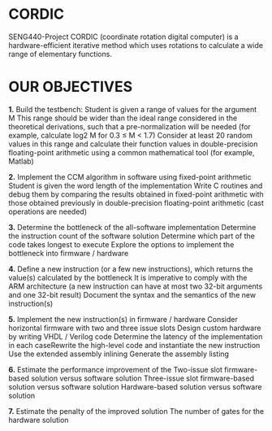 # CORDIC
SENG440-Project
CORDIC (coordinate rotation digital computer) is a hardware-efficient iterative method which uses rotations to calculate a wide range of elementary functions.
# OUR OBJECTIVES

**1.** Build the testbench: Student is given a range of values for the argument M This range should be wider than the ideal range considered in the theoretical derivations, such that a pre-normalization will be needed (for example, calculate log2 M for 0.3 ≤ M < 1.7) Consider at least 20 random values in this range and calculate their function values in double-precision floating-point arithmetic using a common mathematical tool (for example, Matlab) 

**2.** Implement the CCM algorithm in software using fixed-point arithmetic Student is given the word length of the implementation Write C routines and debug them by comparing the results obtained in fixed-point arithmetic with those obtained previously in double-precision floating-point arithmetic (cast operations are needed) 

**3.** Determine the bottleneck of the all-software implementation Determine the instruction count of the software solution Determine which part of the code takes longest to execute Explore the options to implement the bottleneck into firmware / hardware 

**4.** Define a new instruction (or a few new instructions), which returns the value(s) calculated by the bottleneck It is imperative to comply with the ARM architecture (a new instruction can have at most two 32-bit arguments and one 32-bit result) Document the syntax and the semantics of the new instruction(s) 

**5.** Implement the new instruction(s) in firmware / hardware Consider horizontal firmware with two and three issue slots Design custom hardware by writing VHDL / Verilog code Determine the latency of the implementation in each caseRewrite the high-level code and instantiate the new instruction Use the extended assembly inlining Generate the assembly listing 

**6.** Estimate the performance improvement of the Two-issue slot firmware-based solution versus software solution Three-issue slot firmware-based solution versus software solution Hardware-based solution versus software solution 

**7.** Estimate the penalty of the improved solution The number of gates for the hardware solution 

  
